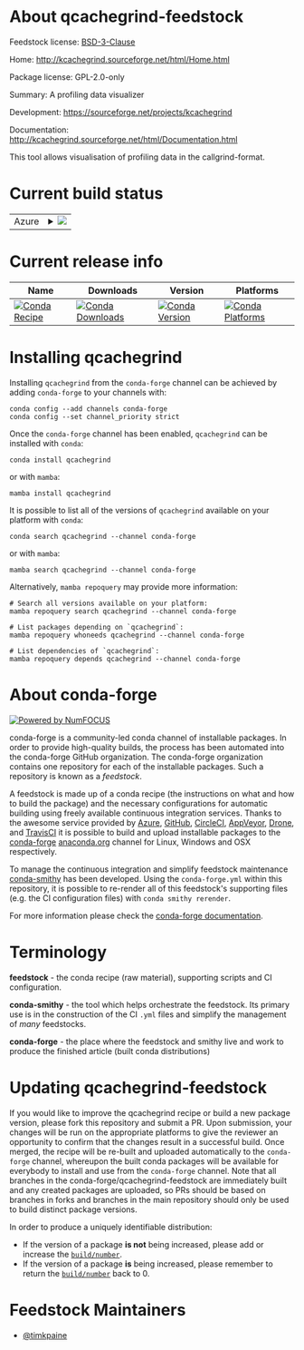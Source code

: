 About qcachegrind-feedstock
===========================

Feedstock license: [BSD-3-Clause](https://github.com/conda-forge/qcachegrind-feedstock/blob/main/LICENSE.txt)

Home: http://kcachegrind.sourceforge.net/html/Home.html

Package license: GPL-2.0-only

Summary: A profiling data visualizer

Development: https://sourceforge.net/projects/kcachegrind

Documentation: http://kcachegrind.sourceforge.net/html/Documentation.html

This tool allows visualisation of profiling data in the callgrind-format.


Current build status
====================


<table>
    
  <tr>
    <td>Azure</td>
    <td>
      <details>
        <summary>
          <a href="https://dev.azure.com/conda-forge/feedstock-builds/_build/latest?definitionId=21340&branchName=main">
            <img src="https://dev.azure.com/conda-forge/feedstock-builds/_apis/build/status/qcachegrind-feedstock?branchName=main">
          </a>
        </summary>
        <table>
          <thead><tr><th>Variant</th><th>Status</th></tr></thead>
          <tbody><tr>
              <td>linux_64</td>
              <td>
                <a href="https://dev.azure.com/conda-forge/feedstock-builds/_build/latest?definitionId=21340&branchName=main">
                  <img src="https://dev.azure.com/conda-forge/feedstock-builds/_apis/build/status/qcachegrind-feedstock?branchName=main&jobName=linux&configuration=linux%20linux_64_" alt="variant">
                </a>
              </td>
            </tr><tr>
              <td>osx_64</td>
              <td>
                <a href="https://dev.azure.com/conda-forge/feedstock-builds/_build/latest?definitionId=21340&branchName=main">
                  <img src="https://dev.azure.com/conda-forge/feedstock-builds/_apis/build/status/qcachegrind-feedstock?branchName=main&jobName=osx&configuration=osx%20osx_64_" alt="variant">
                </a>
              </td>
            </tr><tr>
              <td>win_64</td>
              <td>
                <a href="https://dev.azure.com/conda-forge/feedstock-builds/_build/latest?definitionId=21340&branchName=main">
                  <img src="https://dev.azure.com/conda-forge/feedstock-builds/_apis/build/status/qcachegrind-feedstock?branchName=main&jobName=win&configuration=win%20win_64_" alt="variant">
                </a>
              </td>
            </tr>
          </tbody>
        </table>
      </details>
    </td>
  </tr>
</table>

Current release info
====================

| Name | Downloads | Version | Platforms |
| --- | --- | --- | --- |
| [![Conda Recipe](https://img.shields.io/badge/recipe-qcachegrind-green.svg)](https://anaconda.org/conda-forge/qcachegrind) | [![Conda Downloads](https://img.shields.io/conda/dn/conda-forge/qcachegrind.svg)](https://anaconda.org/conda-forge/qcachegrind) | [![Conda Version](https://img.shields.io/conda/vn/conda-forge/qcachegrind.svg)](https://anaconda.org/conda-forge/qcachegrind) | [![Conda Platforms](https://img.shields.io/conda/pn/conda-forge/qcachegrind.svg)](https://anaconda.org/conda-forge/qcachegrind) |

Installing qcachegrind
======================

Installing `qcachegrind` from the `conda-forge` channel can be achieved by adding `conda-forge` to your channels with:

```
conda config --add channels conda-forge
conda config --set channel_priority strict
```

Once the `conda-forge` channel has been enabled, `qcachegrind` can be installed with `conda`:

```
conda install qcachegrind
```

or with `mamba`:

```
mamba install qcachegrind
```

It is possible to list all of the versions of `qcachegrind` available on your platform with `conda`:

```
conda search qcachegrind --channel conda-forge
```

or with `mamba`:

```
mamba search qcachegrind --channel conda-forge
```

Alternatively, `mamba repoquery` may provide more information:

```
# Search all versions available on your platform:
mamba repoquery search qcachegrind --channel conda-forge

# List packages depending on `qcachegrind`:
mamba repoquery whoneeds qcachegrind --channel conda-forge

# List dependencies of `qcachegrind`:
mamba repoquery depends qcachegrind --channel conda-forge
```


About conda-forge
=================

[![Powered by
NumFOCUS](https://img.shields.io/badge/powered%20by-NumFOCUS-orange.svg?style=flat&colorA=E1523D&colorB=007D8A)](https://numfocus.org)

conda-forge is a community-led conda channel of installable packages.
In order to provide high-quality builds, the process has been automated into the
conda-forge GitHub organization. The conda-forge organization contains one repository
for each of the installable packages. Such a repository is known as a *feedstock*.

A feedstock is made up of a conda recipe (the instructions on what and how to build
the package) and the necessary configurations for automatic building using freely
available continuous integration services. Thanks to the awesome service provided by
[Azure](https://azure.microsoft.com/en-us/services/devops/), [GitHub](https://github.com/),
[CircleCI](https://circleci.com/), [AppVeyor](https://www.appveyor.com/),
[Drone](https://cloud.drone.io/welcome), and [TravisCI](https://travis-ci.com/)
it is possible to build and upload installable packages to the
[conda-forge](https://anaconda.org/conda-forge) [anaconda.org](https://anaconda.org/)
channel for Linux, Windows and OSX respectively.

To manage the continuous integration and simplify feedstock maintenance
[conda-smithy](https://github.com/conda-forge/conda-smithy) has been developed.
Using the ``conda-forge.yml`` within this repository, it is possible to re-render all of
this feedstock's supporting files (e.g. the CI configuration files) with ``conda smithy rerender``.

For more information please check the [conda-forge documentation](https://conda-forge.org/docs/).

Terminology
===========

**feedstock** - the conda recipe (raw material), supporting scripts and CI configuration.

**conda-smithy** - the tool which helps orchestrate the feedstock.
                   Its primary use is in the construction of the CI ``.yml`` files
                   and simplify the management of *many* feedstocks.

**conda-forge** - the place where the feedstock and smithy live and work to
                  produce the finished article (built conda distributions)


Updating qcachegrind-feedstock
==============================

If you would like to improve the qcachegrind recipe or build a new
package version, please fork this repository and submit a PR. Upon submission,
your changes will be run on the appropriate platforms to give the reviewer an
opportunity to confirm that the changes result in a successful build. Once
merged, the recipe will be re-built and uploaded automatically to the
`conda-forge` channel, whereupon the built conda packages will be available for
everybody to install and use from the `conda-forge` channel.
Note that all branches in the conda-forge/qcachegrind-feedstock are
immediately built and any created packages are uploaded, so PRs should be based
on branches in forks and branches in the main repository should only be used to
build distinct package versions.

In order to produce a uniquely identifiable distribution:
 * If the version of a package **is not** being increased, please add or increase
   the [``build/number``](https://docs.conda.io/projects/conda-build/en/latest/resources/define-metadata.html#build-number-and-string).
 * If the version of a package **is** being increased, please remember to return
   the [``build/number``](https://docs.conda.io/projects/conda-build/en/latest/resources/define-metadata.html#build-number-and-string)
   back to 0.

Feedstock Maintainers
=====================

* [@timkpaine](https://github.com/timkpaine/)

